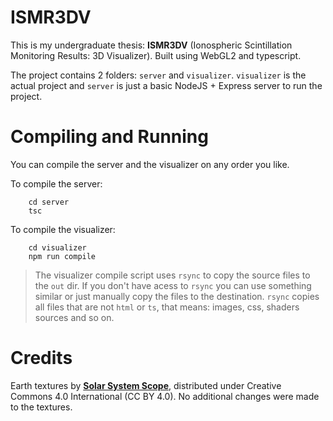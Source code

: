 # ISMR3DV

This is my undergraduate thesis: **ISMR3DV** (Ionospheric Scintillation Monitoring Results: 3D Visualizer). Built using WebGL2 and typescript.

The project contains 2 folders: `server` and `visualizer`. `visualizer` is the actual project and `server` is just a basic NodeJS + Express server to run the project.

# Compiling and Running

You can compile the server and the visualizer on any order you like. 

To compile the server:
```
    cd server
    tsc
```

To compile the visualizer:
```
    cd visualizer
    npm run compile
```
> The visualizer compile script uses `rsync` to copy the source files to the `out` dir. If you don't have acess to `rsync` you can use something similar or just manually copy the files to the destination. `rsync` copies all files that are not `html` or `ts`, that means: images, css, shaders sources and so on.

# Credits

Earth textures by [**Solar System Scope**](https://www.solarsystemscope.com/textures/), distributed under Creative Commons 4.0 International (CC BY 4.0). No additional changes were made to the textures.